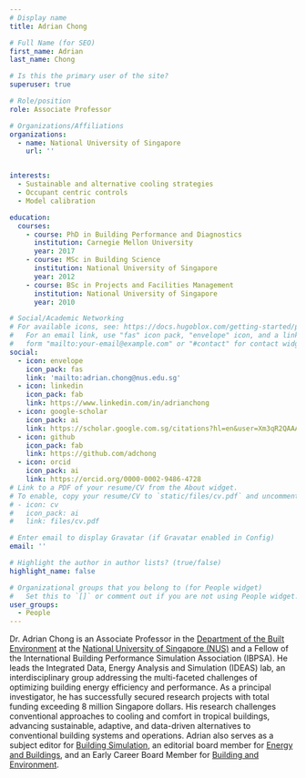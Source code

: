 ```yaml
---
# Display name
title: Adrian Chong

# Full Name (for SEO)
first_name: Adrian
last_name: Chong

# Is this the primary user of the site?
superuser: true

# Role/position
role: Associate Professor

# Organizations/Affiliations
organizations:
  - name: National University of Singapore
    url: ''


interests:
  - Sustainable and alternative cooling strategies 
  - Occupant centric controls
  - Model calibration

education:
  courses:
    - course: PhD in Building Performance and Diagnostics
      institution: Carnegie Mellon University
      year: 2017
    - course: MSc in Building Science
      institution: National University of Singapore
      year: 2012
    - course: BSc in Projects and Facilities Management
      institution: National University of Singapore
      year: 2010

# Social/Academic Networking
# For available icons, see: https://docs.hugoblox.com/getting-started/page-builder/#icons
#   For an email link, use "fas" icon pack, "envelope" icon, and a link in the
#   form "mailto:your-email@example.com" or "#contact" for contact widget.
social:
  - icon: envelope
    icon_pack: fas
    link: 'mailto:adrian.chong@nus.edu.sg'
  - icon: linkedin
    icon_pack: fab
    link: https://www.linkedin.com/in/adrianchong
  - icon: google-scholar
    icon_pack: ai
    link: https://scholar.google.com.sg/citations?hl=en&user=Xm3qR2QAAAAJ
  - icon: github
    icon_pack: fab
    link: https://github.com/adchong
  - icon: orcid
    icon_pack: ai
    link: https://orcid.org/0000-0002-9486-4728
# Link to a PDF of your resume/CV from the About widget.
# To enable, copy your resume/CV to `static/files/cv.pdf` and uncomment the lines below.
# - icon: cv
#   icon_pack: ai
#   link: files/cv.pdf

# Enter email to display Gravatar (if Gravatar enabled in Config)
email: ''

# Highlight the author in author lists? (true/false)
highlight_name: false

# Organizational groups that you belong to (for People widget)
#   Set this to `[]` or comment out if you are not using People widget.
user_groups:
  - People
---
```


Dr. Adrian Chong is an Associate Professor in the [Department of the Built Environment](https://cde.nus.edu.sg/dbe/) at the [National University of Singapore (NUS)](http://www.nus.edu.sg) and a Fellow of the International Building Performance Simulation Association (IBPSA). He leads the Integrated Data, Energy Analysis and Simulation (IDEAS) lab, an interdisciplinary group addressing the multi-faceted challenges of optimizing building energy efficiency and performance. As a principal investigator, he has successfully secured research projects with total funding exceeding 8 million Singapore dollars. His research challenges conventional approaches to cooling and comfort in tropical buildings, advancing sustainable, adaptive, and data-driven alternatives to conventional building systems and operations. Adrian also serves as a subject editor for [Building Simulation](https://www.springer.com/journal/12273), an editorial board member for [Energy and Buildings](https://www.sciencedirect.com/journal/energy-and-buildings), and an Early Career Board Member for [Building and Environment](https://www.sciencedirect.com/journal/building-and-environment).

